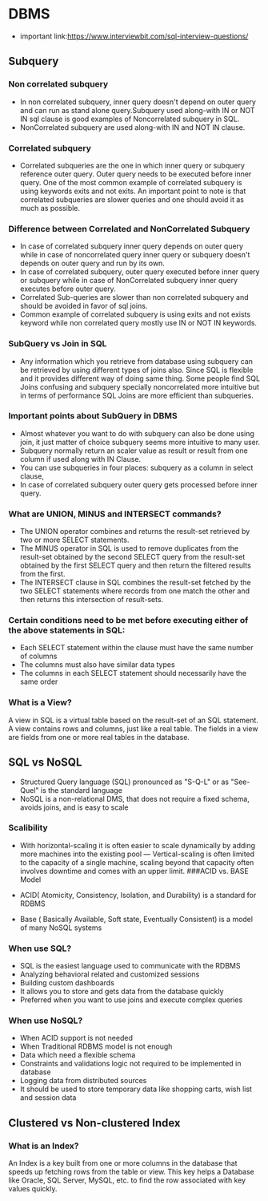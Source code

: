 # DBMS

* important link:https://www.interviewbit.com/sql-interview-questions/
## Subquery

### Non correlated subquery

* In non correlated subquery, inner query doesn't depend on outer query and can run as stand alone query.Subquery used along-with IN or NOT IN sql clause is good examples of Noncorrelated subquery in SQL.
* NonCorrelated subquery are used along-with IN and NOT IN clause.
### Correlated subquery

* Correlated subqueries are the one in which inner query or subquery reference outer query. Outer query needs to be executed before inner query. One of the most common example of correlated subquery is using keywords exits and not exits. An important point to note is that correlated subqueries are slower queries and one should avoid it as much as possible.
### Difference between Correlated and NonCorrelated Subquery

* In case of correlated subquery inner query depends on outer query while in case of noncorrelated query inner query or subquery doesn't depends on outer query and run by its own.
* In case of correlated subquery, outer query executed before inner query or subquery while in case of NonCorrelated subquery inner query executes before outer query.
* Correlated Sub-queries are slower than non correlated subquery and should be avoided in favor of sql joins.
* Common example of correlated subquery is using exits and not exists keyword while non correlated query mostly use IN or NOT IN keywords.
### SubQuery vs Join in SQL

* Any information which you retrieve from database using subquery can be retrieved by using different types of joins also. Since SQL is flexible and it provides different way of doing same thing. Some people find SQL Joins confusing and subquery specially noncorrelated more intuitive but in terms of performance SQL Joins are more efficient than subqueries.
### Important points about SubQuery in DBMS

* Almost whatever you want to do with subquery can also be done using join, it just matter of choice subquery seems more intuitive to many user.
* Subquery normally return an scaler value as result or result from one column if used along with IN Clause.
* You can use subqueries in four places: subquery as a column in select clause,
* In case of correlated subquery outer query gets processed before inner query.
### What are UNION, MINUS and INTERSECT commands?

* The UNION operator combines and returns the result-set retrieved by two or more SELECT statements.
* The MINUS operator in SQL is used to remove duplicates from the result-set obtained by the second SELECT query from the result-set obtained by the first SELECT query and then return the filtered results from the first.
* The INTERSECT clause in SQL combines the result-set fetched by the two SELECT statements where records from one match the other and then returns this intersection of result-sets.
### Certain conditions need to be met before executing either of the above statements in SQL:

* Each SELECT statement within the clause must have the same number of columns
* The columns must also have similar data types
* The columns in each SELECT statement should necessarily have the same order
### What is a View?

A view in SQL is a virtual table based on the result-set of an SQL statement. A view contains rows and columns, just like a real table. The fields in a view are fields from one or more real tables in the database.

## SQL vs NoSQL

* Structured Query language (SQL) pronounced as "S-Q-L" or as "See-Quel" is the standard language
* NoSQL is a non-relational DMS, that does not require a fixed schema, avoids joins, and is easy to scale
### Scalibility

* With horizontal-scaling it is often easier to scale dynamically by adding more machines into the existing pool — Vertical-scaling is often limited to the capacity of a single machine, scaling beyond that capacity often involves downtime and comes with an upper limit.
###ACID vs. BASE Model

* ACID( Atomicity, Consistency, Isolation, and Durability) is a standard for RDBMS
* Base ( Basically Available, Soft state, Eventually Consistent) is a model of many NoSQL systems
### When use SQL?

* SQL is the easiest language used to communicate with the RDBMS
* Analyzing behavioral related and customized sessions
* Building custom dashboards
* It allows you to store and gets data from the database quickly
* Preferred when you want to use joins and execute complex queries
### When use NoSQL?

* When ACID support is not needed
* When Traditional RDBMS model is not enough
* Data which need a flexible schema
* Constraints and validations logic not required to be implemented in database
* Logging data from distributed sources
* It should be used to store temporary data like shopping carts, wish list and session data
## Clustered vs Non-clustered Index

### What is an Index?

An Index is a key built from one or more columns in the database that speeds up fetching rows from the table or view. This key helps a Database like Oracle, SQL Server, MySQL, etc. to find the row associated with key values quickly.
